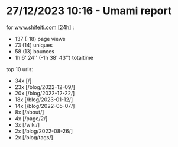 # 27/12/2023 10:16 - Umami report
for www.shifeiti.com [24h] :

 - 137 (-18) page views
 - 73 (14) uniques
 - 58 (13) bounces
 - 1h 6' 24'' (-1h 38' 43'') totaltime


top 10 urls:
 - 34x [/]
 - 23x [/blog/2022-12-09/]
 - 20x [/blog/2022-12-22/]
 - 18x [/blog/2023-01-12/]
 - 14x [/blog/2022-05-07/]
 - 8x [/about/]
 - 4x [/page/2/]
 - 3x [/wiki/]
 - 2x [/blog/2022-08-26/]
 - 2x [/blog/tags/]


